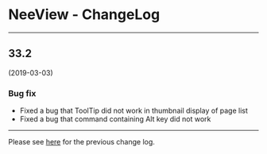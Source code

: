 # NeeView <VERSION/> - ChangeLog

---

## 33.2
(2019-03-03)

### Bug fix

- Fixed a bug that ToolTip did not work in thumbnail display of page list
- Fixed a bug that command containing Alt key did not work

----

Please see [here](https://bitbucket.org/neelabo/neeview/wiki/ChangeLog) for the previous change log.
